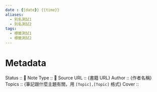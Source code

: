 ```yaml
---
date : {{date}} {{time}}
aliases:
  - 別名測試1
  - 別名測試2
tags:
  - 標籤測試1
  - 標籤測試2
---
```


# Metadata
Status :: 🌱
Note Type :: 📖
Source URL :: {書籍 URL}
Author :: {作者名稱}
Topics :: {筆記跟什麼主題有關，用 `[Topic],[Topic]` 格式}
Cover ::